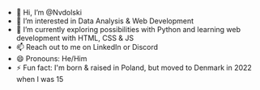 - 👋 Hi, I’m @Nvdolski
- 👀 I’m interested in Data Analysis & Web Development
- 🌱 I’m currently exploring possibilities with Python and learning web development with HTML, CSS & JS
- 📫 Reach out to me on LinkedIn or Discord 
- 😄 Pronouns: He/Him
- ⚡ Fun fact: I'm born & raised in Poland, but moved to Denmark in 2022 when I was 15
